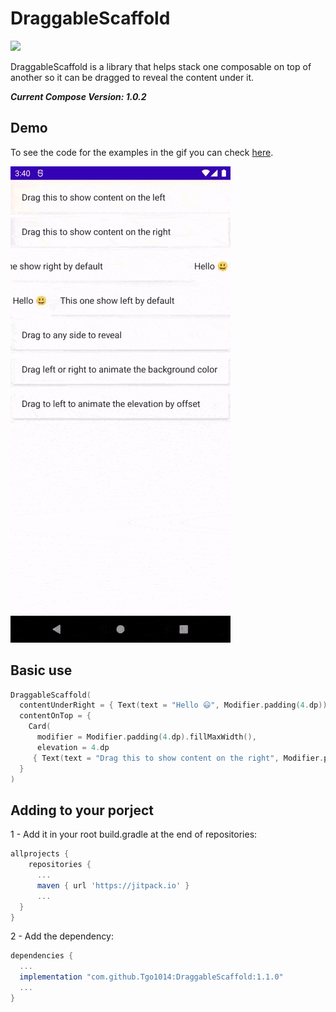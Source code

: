# DraggableScaffold

[![](https://jitpack.io/v/Tgo1014/DraggableScaffold.svg)](https://jitpack.io/#Tgo1014/DraggableScaffold)

DraggableScaffold is a library that helps stack one composable on top of another so it can be dragged to reveal the content under it.

***Current Compose Version: 1.0.2***

## Demo

To see the code for the examples in the gif you can check [here](https://github.com/Tgo1014/DraggableScaffold/blob/f1b7bd1a68e5c1b56f6cbf04afdd23cd9147fdcb/app/src/main/java/tgo1014/draggablescaffold/MainActivity.kt#L42).

![](https://github.com/Tgo1014/DraggableScaffold/raw/main/sources/demo.gif)

## Basic use

```kotlin
DraggableScaffold(
  contentUnderRight = { Text(text = "Hello 😃", Modifier.padding(4.dp)) },
  contentOnTop = {
    Card(
      modifier = Modifier.padding(4.dp).fillMaxWidth(),
      elevation = 4.dp
     { Text(text = "Drag this to show content on the right", Modifier.padding(16.dp)) }
  }
)
```

## Adding to your porject

1 - Add it in your root build.gradle at the end of repositories:
```gradle
allprojects {
    repositories {
      ...
      maven { url 'https://jitpack.io' }
      ...
  }
}
```

2 - Add the dependency:
```gradle
dependencies {
  ...
  implementation "com.github.Tgo1014:DraggableScaffold:1.1.0"
  ...
}
```
